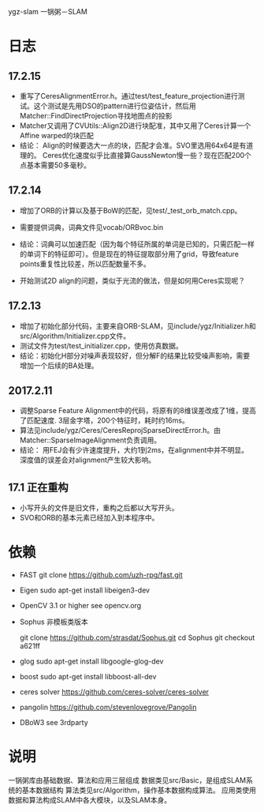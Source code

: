 ygz-slam  一锅粥－SLAM

# 日志
## 17.2.15
- 重写了CeresAlignmentError.h。通过test/test_feature_projection进行测试。这个测试是先用DSO的pattern进行位姿估计，然后用Matcher::FindDirectProjection寻找地图点的投影
- Matcher又调用了CVUtils::Align2D进行块配准，其中又用了Ceres计算一个Affine warped的块匹配
- 结论：
Align的时候要选大一点的块，匹配才会准。SVO里选用64x64是有道理的。
Ceres优化速度似乎比直接算GaussNewton慢一些？现在匹配200个点基本需要50多毫秒。


## 17.2.14
- 增加了ORB的计算以及基于BoW的匹配，见test/_test_orb_match.cpp。 
- 需要提供词典，词典文件见vocab/ORBvoc.bin 
- 结论：词典可以加速匹配（因为每个特征所属的单词是已知的，只需匹配一样的单词下的特征即可）。但是现在的特征提取部分用了grid，导致feature points重复性比较差，所以匹配数量不多。

- 开始测试2D align的问题，类似于光流的做法，但是如何用Ceres实现呢？

## 17.2.13 
- 增加了初始化部分代码，主要来自ORB-SLAM，见include/ygz/Initializer.h和src/Algorithm/Initializer.cpp文件。
- 测试文件为test/test_initializer.cpp，使用仿真数据。
- 结论：初始化H部分对噪声表现较好，但分解F的结果比较受噪声影响，需要增加一个后续的BA处理。

## 2017.2.11
- 调整Sparse Feature Alignment中的代码，将原有的8维误差改成了1维，提高了匹配速度. 3层金字塔，200个特征时，耗时约16ms。
- 算法见include/ygz/Ceres/CeresReprojSparseDirectError.h。由Matcher::SparseImageAlignment负责调用。
- 结论：
用FEJ会有少许速度提升，大约1到2ms，在alignment中并不明显。
深度值的误差会对alignment产生较大影响。

## 17.1 正在重构
- 小写开头的文件是旧文件，重构之后都以大写开头。
- SVO和ORB的基本元素已经加入到本程序中。

# 依赖
- FAST
git clone https://github.com/uzh-rpg/fast.git

- Eigen
sudo apt-get install libeigen3-dev

- OpenCV 3.1 or higher 
see opencv.org

- Sophus 非模板类版本
    
    git clone https://github.com/strasdat/Sophus.git
    cd Sophus
    git checkout a621ff

- glog 
 sudo apt-get install libgoogle-glog-dev

- boost
 sudo apt-get install libboost-all-dev

- ceres solver
 https://github.com/ceres-solver/ceres-solver

- pangolin 
 https://github.com/stevenlovegrove/Pangolin

- DBoW3
 see 3rdparty

# 说明
一锅粥库由基础数据、算法和应用三层组成
数据类见src/Basic，是组成SLAM系统的基本数据结构
算法类见src/Algorithm，操作基本数据构成算法。
应用类使用数据和算法构成SLAM中各大模块，以及SLAM本身。
